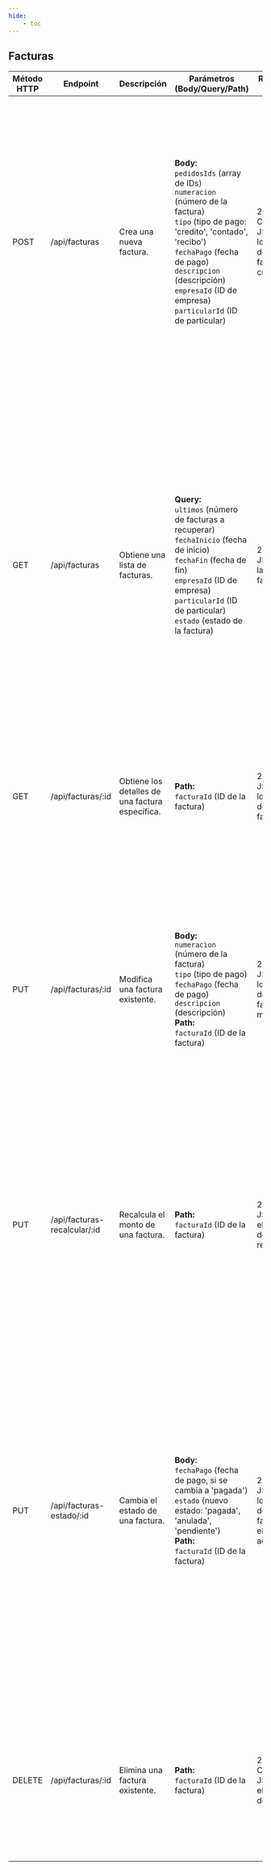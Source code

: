 ```yaml
---
hide:
    - toc
---
```


## Facturas

| Método HTTP | Endpoint                     | Descripción                                     | Parámetros (Body/Query/Path)                                                                                                                                                                                                                                                      | Respuesta Exitosa                                                        | Respuesta de Error                                                                                                                                                                                                                                                                                                                                                                                                                                                                                                                    | Token de Login   |
| ----------- | ---------------------------- | ----------------------------------------------- | --------------------------------------------------------------------------------------------------------------------------------------------------------------------------------------------------------------------------------------------------------------------------------- | ------------------------------------------------------------------------ | ------------------------------------------------------------------------------------------------------------------------------------------------------------------------------------------------------------------------------------------------------------------------------------------------------------------------------------------------------------------------------------------------------------------------------------------------------------------------------------------------------------------------------------- | ---------------- |
| POST        | /api/facturas                | Crea una nueva factura.                         | **Body:** <br>`pedidosIds` (array de IDs) <br>`numeracion` (número de la factura) <br>`tipo` (tipo de pago: 'credito', 'contado', 'recibo') <br>`fechaPago` (fecha de pago) <br>`descripcion` (descripción) <br>`empresaId` (ID de empresa) <br>`particularId` (ID de particular) | 201 Created <br>JSON con los detalles de la factura creada               | 400 Bad Request <br>Debe proporcionar solo uno: empresaId o particularId. <br>400 Bad Request <br>Tipo de pago debe ser válido, opciones: ('credito', 'contado', 'recibo') <br>`400 Bad Request` <br>Debe proporcionar al menos un ID de pedido. <br>500 Internal Server Error <br>Error al crear la factura: { detalle: "mensaje de error" }                                                                                                                                                                                         | Requerido        |
| GET         | /api/facturas                | Obtiene una lista de facturas.                  | **Query:** <br>`ultimos` (número de facturas a recuperar) <br>`fechaInicio` (fecha de inicio) <br>`fechaFin` (fecha de fin) <br>`empresaId` (ID de empresa) <br>`particularId` (ID de particular) <br>`estado` (estado de la factura)                                             | 200 OK <br>JSON con la lista de facturas                                 | 400 Bad Request <br>`Debe proporcionar solo uno o ninguno: empresaId o particularId.` <br>400 Bad Request <br>`No se pueden traer más de 50 facturas a la vez` <br>`400 Bad Request` <br>`La factura solo puede estar: ('pendiente', 'anulada', 'pagada')` <br>`400 Bad Request` <br>`FechaFin debe ser después de fechaInicio` <br>`400 Bad Request` <br>`Debe ingresar fecha de inicio y fecha de fin` <br>500 Internal Server Error <br>`Error al obtener facturas: { detalle: "mensaje de error" }`                               | Requerido        |
| GET         | /api/facturas/:id            | Obtiene los detalles de una factura específica. | **Path:** <br>`facturaId` (ID de la factura)                                                                                                                                                                                                                                      | 200 OK <br>JSON con los detalles de la factura                           | 400 Not Found <br>`Factura no encontrada` <br>500 Internal Server Error <br>`Error al obtener la factura: { detalle: "mensaje de error" }`                                                                                                                                                                                                                                                                                                                                                                                            | Requerido        |
| PUT         | /api/facturas/:id            | Modifica una factura existente.                 | **Body:** <br>`numeracion` (número de la factura) <br>`tipo` (tipo de pago) <br>`fechaPago` (fecha de pago) <br>`descripcion` (descripción) <br>**Path:** <br>`facturaId` (ID de la factura)                                                                                      | 200 OK <br>JSON con los detalles de la factura modificada                | 400 Bad Request <br>`La fecha de pago debe ser válida` <br>400 Bad Request <br>`Tipo de pago debe ser válido, opciones: ('credito', 'contado', 'recibo')` <br>400 Not Found <br>`Factura no encontrada` <br>`400 Bad Request` <br>`No se puede modificar una factura anulada` <br>500 Internal Server Error <br>`Error al modificar Factura: { detalle: "mensaje de error" }`                                                                                                                                                         | Requerido        |
| PUT         | /api/facturas-recalcular/:id | Recalcula el monto de una factura.              | **Path:** <br>`facturaId` (ID de la factura)                                                                                                                                                                                                                                      | 200 OK <br>JSON con el detalle del monto recalculado                     | 400 Bad Request <br>`Factura no existe` <br>400 Bad Request <br>`Factura ya pagada` <br>`400 Bad Request` <br>`No se puede modificar una factura anulada` <br>500 Internal Server Error <br>`Error al modificar Factura: { detalle: "mensaje de error" }`                                                                                                                                                                                                                                                                             | Requerido        |
| PUT         | /api/facturas-estado/:id     | Cambia el estado de una factura.                | **Body:** <br>`fechaPago` (fecha de pago, si se cambia a 'pagada') <br>`estado` (nuevo estado: 'pagada', 'anulada', 'pendiente') <br>**Path:** <br>`facturaId` (ID de la factura)                                                                                                 | 200 OK <br>JSON con los detalles de la factura con el estado actualizado | 400 Bad Request <br>`Factura no existe` <br>400 Bad Request <br>`No se puede modificar una factura anulada` <br>`400 Bad Request` <br>`Factura ya está pagada` <br>`400 Bad Request` <br>`La fecha de pago es obligatoria y debe ser válida` <br>`400 Bad Request` <br>`Uno de los pedidos de esta factura ya está pagado.` <br>`400 Bad Request` <br>`Solo se puede cambiar a estado de factura: ('anulada', 'pagada', 'pendiente')` <br>500 Internal Server Error <br>`Error al modificar Factura: { detalle: "mensaje de error" }` | Requerido        |
| DELETE      | /api/facturas/:id            | Elimina una factura existente.                  | **Path:** <br>`facturaId` (ID de la factura)                                                                                                                                                                                                                                      | 201 Created <br>JSON con el mensaje de éxito                             | 400 Bad Request <br>`Factura no existe` <br>400 Bad Request <br>`No se puede eliminar una factura pagada` <br>500 Internal Server Error <br>`Error al Eliminar Factura: { detalle: "mensaje de error" }`                                                                                                                                                                                                                                                                                                                              | Requerido(Admin) |
